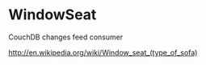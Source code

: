 # WindowSeat
CouchDB changes feed consumer

http://en.wikipedia.org/wiki/Window_seat_(type_of_sofa)
